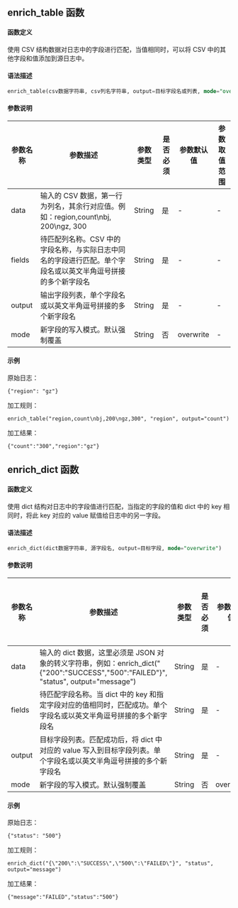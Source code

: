 ## enrich_table 函数

#### 函数定义

使用 CSV 结构数据对日志中的字段进行匹配，当值相同时，可以将 CSV 中的其他字段和值添加到源日志中。

#### 语法描述

```sql
enrich_table(csv数据字符串, csv列名字符串, output=目标字段名或列表, mode="overwrite")
```

#### 参数说明

| 参数名称  | 参数描述  | 参数类型  | 是否必须  | 参数默认值 | 参数取值范围 |
|-----------  |  ----------- |  ----------- | ----------- | -------------- |  --------------  |
|data  | 输入的 CSV 数据，第一行为列名，其余行对应值。例如：region,count\nbj, 200\ngz, 300    |String    | 是    | -   | -   |
|fields  |待匹配列名称。CSV 中的字段名称，与实际日志中同名的字段进行匹配。单个字段名或以英文半角逗号拼接的多个新字段名   |String   | 是   | -   | -   |
|output  |输出字段列表，单个字段名或以英文半角逗号拼接的多个新字段名    |String        | 是      | -       |      -          |
|mode  |新字段的写入模式。默认强制覆盖|String  | 否   |  overwrite  | -     |


#### 示例

原始日志：
```
{"region": "gz"}
```
加工规则：
```
enrich_table("region,count\nbj,200\ngz,300", "region", output="count")
```
加工结果：
```
{"count":"300","region":"gz"}
```

## enrich_dict 函数 

#### 函数定义

使用 dict 结构对日志中的字段值进行匹配，当指定的字段的值和 dict 中的 key 相同时，将此 key 对应的 value 赋值给日志中的另一字段。

#### 语法描述

```sql
enrich_dict(dict数据字符串, 源字段名, output=目标字段, mode="overwrite")
```

#### 参数说明

| 参数名称  | 参数描述  | 参数类型  | 是否必须  | 参数默认值 | 参数取值范围 |
|-----------  |  ----------- |  ----------- | ----------- | -------------- |  --------------  |
| data  | 输入的 dict 数据，这里必须是 JSON 对象的转义字符串，例如：enrich_dict("{\"200\":\"SUCCESS\",\"500\":\"FAILED\"}", "status", output="message")  | String | 是 | -  | -  |
| fields | 待匹配字段名称。当 dict 中的 key 和指定字段对应的值相同时，匹配成功。单个字段名或以英文半角逗号拼接的多个新字段名  | String | 是   | -   | -  |
|output | 目标字段列表。匹配成功后，将 dict 中对应的 value 写入到目标字段列表。单个字段名或以英文半角逗号拼接的多个新字段名 | String  |  是  | -   | -   |
| mode  |新字段的写入模式。默认强制覆盖    | String  | 否  |overwrite  | -   |

#### 示例

原始日志：
```
{"status": "500"}
```
加工规则：
```
enrich_dict("{\"200\":\"SUCCESS\",\"500\":\"FAILED\"}", "status", output="message")
```
加工结果：
```
{"message":"FAILED","status":"500"}
```
